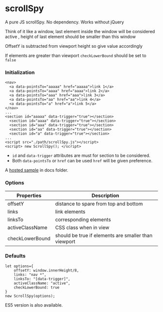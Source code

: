 
# scrollSpy

A pure JS scrollSpy. No dependency.
Works without jQuery

 Think of it like a window, last element inside the window will be considered active , height of last element should be smaller than this window


OffsetY is subtracted from viewport height so give value accordingly


If elements are greater than viewport `checkLowerBound` should be set to `false`


### Initialization

    <nav>
      <a data-pointsTo="aaaaa" href="aaaaa">link 1</a>
      <a data-pointsTo="aaaa" href="aaaa">link 2</a>
      <a data-pointsTo="aaa" href="aaa">link 3</a>
      <a data-pointsTo="aa" href="aa">link 4</a>
      <a data-pointsTo="a" href="a">link 5</a>
    </nav>
    ...
    <section id="aaaaa" data-trigger="true"></section>
      <section id="aaaa" data-trigger="true"></section>
      <section id="aaa" data-trigger="true"></section>
      <section id="aa" data-trigger="true"></section>
      <section id="a" data-trigger="true"></section>
    ...
    <script src="./path/scrollSpy.js"></script>
    <script> new ScrollSpy(); </script>


* `id` and `data-trigger` attributes are must for section to be considered.
* Both `data-pointsTo` or `href` can be used `href` will be given preference.

A [hosted sample](https://utkarsh48.github.io/scrollSpy/) in docs folder.


### Options

|Properties|Description|
|-|-|
|offsetY | distance to spare from top and bottom|
|links | link elements|
|linksTo | corresponding elements|
|activeClassName | CSS class when in view|
|checkLowerBound | should be true if elements are smaller than viewport|


### Defaults

    let options={
	    offsetY: window.innerHeight/8, 
	    links: "nav *", 
	    linksTo: "[data-trigger]", 
	    activeClassName: "active", 
	    checkLowerBound: true 
    }
    new ScrollSpy(options);


ES5 version is also available.
